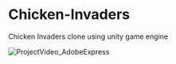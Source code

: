 # Chicken-Invaders
Chicken Invaders clone using unity game engine </br>

![ProjectVideo_AdobeExpress](https://user-images.githubusercontent.com/50156838/189657665-81112b55-8778-44ac-858e-3f66857595a8.gif)
